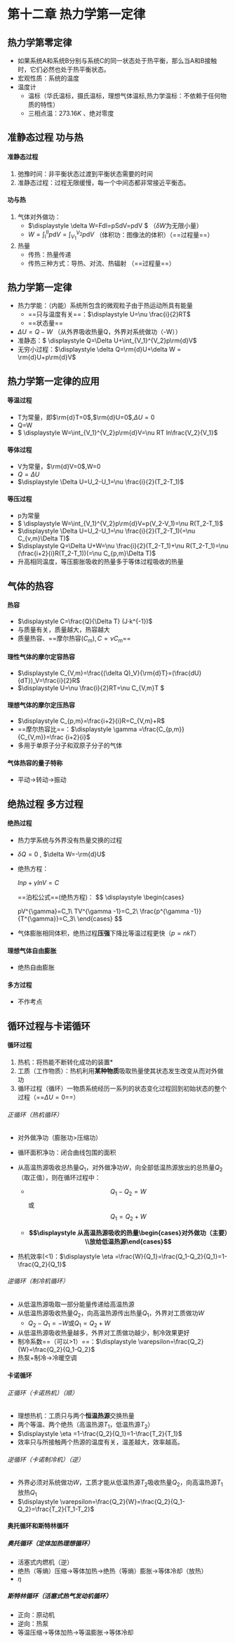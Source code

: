 # 第十二章 热力学第一定律

## 热力学第零定律

* 如果系统A和系统B分别与系统C的同一状态处于热平衡，那么当A和B接触时，它们必然也处于热平衡状态。
* 宏观性质：系统的温度
* 温度计
  * 温标（华氏温标，摄氏温标，理想气体温标,热力学温标：不依赖于任何物质的特性）
  * 三相点温：$273.16K$  、绝对零度

##  准静态过程 功与热

#### 准静态过程

1. 弛豫时间：非平衡状态过渡到平衡状态需要的时间
2. 准静态过程：过程无限缓慢，每一个中间态都非常接近平衡态。

#### 功与热

1. 气体对外做功：
   * $\displaystyle  \delta W=Fdl=pSdV=pdV $  （$\delta W$为无限小量）
   * $\displaystyle W=\int_{Ⅰ}^{Ⅱ}p\mathrm{d}V =\int_{V_1}^{V_2}p\mathrm{d}V$  （体积功：图像法的体积）（==过程量==）
2. 热量
   * 传热：热量传递
   * 传热三种方式：导热、对流、热辐射       （==过程量==） 

## 热力学第一定律

* 热力学能：（内能）系统所包含的微观粒子由于热运动所具有能量
  * ==只与温度有关==：$\displaystyle U=\nu \frac{i}{2}RT$
  * ==状态量==
* $\displaystyle \Delta U=Q-W$ （从外界吸收热量Q，外界对系统做功（-W））
* 准静态：$ \displaystyle Q=\Delta U+\int_{V_1}^{V_2}p\rm{d}V$
* 无穷小过程：$\displaystyle \delta Q=\rm{d}U+\delta W = \rm{d}U+p\rm{d}V$

## 热力学第一定律的应用

#### 等温过程

* T为常量，即$\rm{d}T=0$,$\rm{d}U=0$,$\Delta U=0$
* Q=W
* $ \displaystyle W=\int_{V_1}^{V_2}p\rm{d}V=\nu RT ln\frac{V_2}{V_1}$

#### 等体过程

* V为常量，$\rm{d}V=0$,W=0
* $Q=\Delta U$
* $\displaystyle \Delta U=U_2-U_1=\nu \frac{i}{2}(T_2-T_1)$

#### 等压过程

* p为常量
* $ \displaystyle W=\int_{V_1}^{V_2}p\rm{d}V=p(V_2-V_1)=\nu R(T_2-T_1)$
* $\displaystyle \Delta U=U_2-U_1=\nu \frac{i}{2}(T_2-T_1)(=\nu C_{v,m}\Delta T)$
* $\displaystyle Q=\Delta U+W=\nu \frac{i}{2}(T_2-T_1)+\nu R(T_2-T_1)=\nu (\frac{i+2}{i}R(T_2-T_1))(=\nu C_{p,m}\Delta T)$
* 升高相同温度，等压膨胀吸收的热量多于等体过程吸收的热量

## 气体的热容

#### 热容

* $\displaystyle C=\frac{Q}{\Delta T} (J·k^{-1})$
* 与质量有关，质量越大，热容越大
* 质量热容、==摩尔热容$(C_m),C=\nu C_m$==

#### 理性气体的摩尔定容热容

* $\displaystyle C_{V,m}=\frac{(\delta Q)_V}{\rm{d}T}=(\frac{dU}{dT})_V=\frac{i}{2}R$
* $\displaystyle U=\nu \frac{i}{2}RT=\nu C_{V,m}T $

#### 理想气体的摩尔定压热容

* $\displaystyle C_{p,m}=\frac{i+2}{i}R=C_{V,m}+R$
* ==摩尔热容比==：$\displaystyle \gamma =\frac{C_{p,m}}{C_{V,m}}=\frac {i+2}{i}$
* 多用于单原子分子和双原子分子的气体

#### 气体热容的量子特称

* 平动→转动→振动

## 绝热过程 多方过程

#### 绝热过程

* 热力学系统与外界没有热量交换的过程

* $\delta Q=0$ , $\delta W=-\rm{d}U$

* 绝热方程：

  $ln p+\gamma ln V=C$

  ==泊松公式==(绝热方程)：
  $$
  \displaystyle
  \begin{cases}
  
  pV^{\gamma}=C_1\\
  TV^{\gamma -1}=C_2\\
  \frac{p^{\gamma -1}}{T^{\gamma}}=C_3\\
  \end{cases}
  $$

* 气体膨胀相同体积，绝热过程**压强**下降比等温过程更快（$p=nkT$）

#### 理想气体自由膨胀

* 绝热自由膨胀

#### 多方过程

* 不作考点

## 循环过程与卡诺循环

#### 循环过程

1. 热机：将热能不断转化成功的装置*
2. 工质（工作物质）：热机利用**某种物质**吸取热量使其状态发生改变从而对外做功
3. 循环过程（循环）一物质系统经历一系列的状态变化过程回到初始状态的整个过程（==$\Delta U=0$==）

###### 正循环（热机循环）

* 对外做净功（膨胀功>压缩功）

* 循环面积净功：闭合曲线包围的面积

* 从高温热源吸收总热量$Q_1$，对外做净功$W$，向全部低温热源放出的总热量$Q_2$（取正值），则在循环过程中：

  * $$Q_1 -Q_2=W$$ 或$$Q_1 =Q_2+W$$ 

  * **$$\displaystyle 从高温热源吸收的热量\begin{cases}对外做功（主要）\\放给低温热源\end{cases}$$**

* 热机效率(<1)：$\displaystyle \eta =\frac{W}{Q_1}=\frac{Q_1-Q_2}{Q_1}=1-\frac{Q_2}{Q_1}$

###### 逆循环（制冷机循环）

* 从低温热源吸取一部分能量传递给高温热源
* 从低温热源吸收热量$Q_2$，向高温热源传出热量$Q_1$，外界对工质做功$W$
  * $Q_2-Q_1=-W$或$Q_1=Q_2+W$
* 从低温热源吸收热量越多，外界对工质做功越少，制冷效果更好
* 制冷系数==（可以>1）==：$\displaystyle \varepsilon=\frac{Q_2}{W}=\frac{Q_2}{Q_1-Q_2}$
* 热泵+制冷$\to$冷暖空调

#### 卡诺循环

###### 正循环（卡诺热机）（顺）

* 理想热机：工质只与两个**恒温热源**交换热量
* 两个等温、两个绝热（高温热源$T_1$，低温热源$T_2$）
* $\displaystyle \eta =1-\frac{Q_2}{Q_1}=1-\frac{T_2}{T_1}$
* 效率只与所接触两个热源的温度有关，温差越大，效率越高。

###### 逆循环（卡诺制冷机）（逆）

* 外界必须对系统做功$W$，工质才能从低温热源$T_2$吸收热量$Q_2$，向高温热源$T_1$放热$Q_1$
* $\displaystyle \varepsilon=\frac{Q_2}{W}=\frac{Q_2}{Q_1-Q_2}=\frac{T_2}{T_1-T_2}$



#### 奥托循环和斯特林循环

##### 奥托循环（定体加热理想循环）

* 活塞式内燃机（逆）
* 绝热（等熵）压缩$\to$等体加热$\to$绝热（等熵）膨胀$\to$等体冷却（放热）
* $\eta$

##### 斯特林循环（活塞式热气发动机循环）

* 正向：原动机
* 逆向：热泵
* 等温压缩$\to$等体加热$\to$等温膨胀$\to$等体冷却

